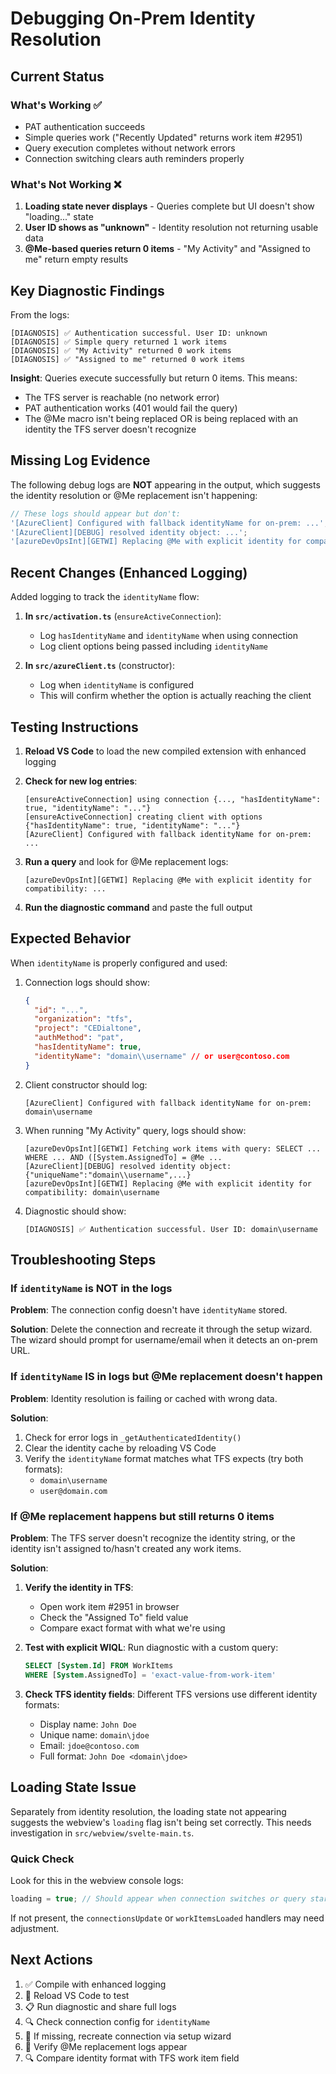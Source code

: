 # Debugging On-Prem Identity Resolution

## Current Status

### What's Working ✅

- PAT authentication succeeds
- Simple queries work ("Recently Updated" returns work item #2951)
- Query execution completes without network errors
- Connection switching clears auth reminders properly

### What's Not Working ❌

1. **Loading state never displays** - Queries complete but UI doesn't show "loading..." state
2. **User ID shows as "unknown"** - Identity resolution not returning usable data
3. **@Me-based queries return 0 items** - "My Activity" and "Assigned to me" return empty results

## Key Diagnostic Findings

From the logs:

```
[DIAGNOSIS] ✅ Authentication successful. User ID: unknown
[DIAGNOSIS] ✅ Simple query returned 1 work items
[DIAGNOSIS] ✅ "My Activity" returned 0 work items
[DIAGNOSIS] ✅ "Assigned to me" returned 0 work items
```

**Insight**: Queries execute successfully but return 0 items. This means:

- The TFS server is reachable (no network error)
- PAT authentication works (401 would fail the query)
- The @Me macro isn't being replaced OR is being replaced with an identity the TFS server doesn't recognize

## Missing Log Evidence

The following debug logs are **NOT** appearing in the output, which suggests the identity resolution or @Me replacement isn't happening:

```typescript
// These logs should appear but don't:
'[AzureClient] Configured with fallback identityName for on-prem: ...';
'[AzureClient][DEBUG] resolved identity object: ...';
'[azureDevOpsInt][GETWI] Replacing @Me with explicit identity for compatibility: ...';
```

## Recent Changes (Enhanced Logging)

Added logging to track the `identityName` flow:

1. **In `src/activation.ts`** (`ensureActiveConnection`):
   - Log `hasIdentityName` and `identityName` when using connection
   - Log client options being passed including `identityName`

2. **In `src/azureClient.ts`** (constructor):
   - Log when `identityName` is configured
   - This will confirm whether the option is actually reaching the client

## Testing Instructions

1. **Reload VS Code** to load the new compiled extension with enhanced logging

2. **Check for new log entries**:

   ```
   [ensureActiveConnection] using connection {..., "hasIdentityName": true, "identityName": "..."}
   [ensureActiveConnection] creating client with options {"hasIdentityName": true, "identityName": "..."}
   [AzureClient] Configured with fallback identityName for on-prem: ...
   ```

3. **Run a query** and look for @Me replacement logs:

   ```
   [azureDevOpsInt][GETWI] Replacing @Me with explicit identity for compatibility: ...
   ```

4. **Run the diagnostic command** and paste the full output

## Expected Behavior

When `identityName` is properly configured and used:

1. Connection logs should show:

   ```json
   {
     "id": "...",
     "organization": "tfs",
     "project": "CEDialtone",
     "authMethod": "pat",
     "hasIdentityName": true,
     "identityName": "domain\\username" // or user@contoso.com
   }
   ```

2. Client constructor should log:

   ```
   [AzureClient] Configured with fallback identityName for on-prem: domain\username
   ```

3. When running "My Activity" query, logs should show:

   ```
   [azureDevOpsInt][GETWI] Fetching work items with query: SELECT ... WHERE ... AND ([System.AssignedTo] = @Me ...
   [AzureClient][DEBUG] resolved identity object: {"uniqueName":"domain\\username",...}
   [azureDevOpsInt][GETWI] Replacing @Me with explicit identity for compatibility: domain\username
   ```

4. Diagnostic should show:
   ```
   [DIAGNOSIS] ✅ Authentication successful. User ID: domain\username
   ```

## Troubleshooting Steps

### If `identityName` is NOT in the logs

**Problem**: The connection config doesn't have `identityName` stored.

**Solution**: Delete the connection and recreate it through the setup wizard. The wizard should prompt for username/email when it detects an on-prem URL.

### If `identityName` IS in logs but @Me replacement doesn't happen

**Problem**: Identity resolution is failing or cached with wrong data.

**Solution**:

1. Check for error logs in `_getAuthenticatedIdentity()`
2. Clear the identity cache by reloading VS Code
3. Verify the `identityName` format matches what TFS expects (try both formats):
   - `domain\username`
   - `user@domain.com`

### If @Me replacement happens but still returns 0 items

**Problem**: The TFS server doesn't recognize the identity string, or the identity isn't assigned to/hasn't created any work items.

**Solution**:

1. **Verify the identity in TFS**:
   - Open work item #2951 in browser
   - Check the "Assigned To" field value
   - Compare exact format with what we're using
2. **Test with explicit WIQL**:
   Run diagnostic with a custom query:

   ```sql
   SELECT [System.Id] FROM WorkItems
   WHERE [System.AssignedTo] = 'exact-value-from-work-item'
   ```

3. **Check TFS identity fields**:
   Different TFS versions use different identity formats:
   - Display name: `John Doe`
   - Unique name: `domain\jdoe`
   - Email: `jdoe@contoso.com`
   - Full format: `John Doe <domain\jdoe>`

## Loading State Issue

Separately from identity resolution, the loading state not appearing suggests the webview's `loading` flag isn't being set correctly. This needs investigation in `src/webview/svelte-main.ts`.

### Quick Check

Look for this in the webview console logs:

```javascript
loading = true; // Should appear when connection switches or query starts
```

If not present, the `connectionsUpdate` or `workItemsLoaded` handlers may need adjustment.

## Next Actions

1. ✅ Compile with enhanced logging
2. 🔄 Reload VS Code to test
3. 📋 Run diagnostic and share full logs
4. 🔍 Check connection config for `identityName`
5. 🔧 If missing, recreate connection via setup wizard
6. 🎯 Verify @Me replacement logs appear
7. 🔍 Compare identity format with TFS work item field
